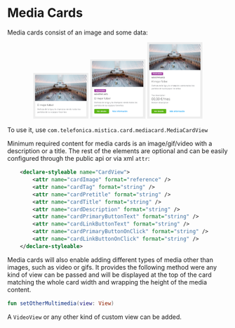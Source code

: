 # Media Cards

Media cards consist of an image and some data:

<p align="center">
    <img width="25%" src="../../../../../../../../../doc/images/media_cards/mediaCard1.png">
    <img width="25%" src="../../../../../../../../../doc/images/media_cards/mediaCard2.png">
    <img width="25%" src="../../../../../../../../../doc/images/media_cards/mediaCard3.png">
</p>

To use it, use `com.telefonica.mistica.card.mediacard.MediaCardView`

Minimum required content for media cards is an image/gif/video with a description or a title. The rest of the elements are optional and can be easily 
configured through the public api or via xml `attr`: 

```xml
    <declare-styleable name="CardView">
        <attr name="cardImage" format="reference" />
        <attr name="cardTag" format="string" />
        <attr name="cardPretitle" format="string" />
        <attr name="cardTitle" format="string" />
        <attr name="cardDescription" format="string" />
        <attr name="cardPrimaryButtonText" format="string" />
        <attr name="cardLinkButtonText" format="string" />
        <attr name="cardPrimaryButtonOnClick" format="string" />
        <attr name="cardLinkButtonOnClick" format="string" />
    </declare-styleable>
```

Media cards will also enable adding different types of media other than images, such as video or gifs. 
It provides the following method were any kind of view can be passed and will be displayed at the top
of the card matching the whole card width and wrapping the height of the media content. 

```kotlin
fun setOtherMultimedia(view: View)
```

A `VideoView` or any other kind of custom view can be added. 
